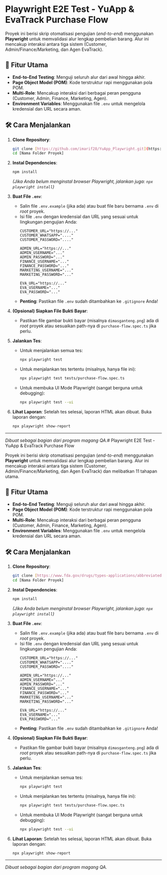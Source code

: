 # Playwright E2E Test - YuApp & EvaTrack Purchase Flow

Proyek ini berisi skrip otomatisasi pengujian (*end-to-end*) menggunakan **Playwright** untuk memvalidasi alur lengkap pembelian barang. Alur ini mencakup interaksi antara tiga sistem (Customer, Admin/Finance/Marketing, dan Agen EvaTrack).

## 🚀 Fitur Utama

* **End-to-End Testing**: Menguji seluruh alur dari awal hingga akhir.
* **Page Object Model (POM)**: Kode terstruktur rapi menggunakan pola POM.
* **Multi-Role**: Mencakup interaksi dari berbagai peran pengguna (Customer, Admin, Finance, Marketing, Agen).
* **Environment Variables**: Menggunakan file `.env` untuk mengelola kredensial dan URL secara aman.

## 🛠️ Cara Menjalankan

1.  **Clone Repository**:
    ```bash
    git clone [https://github.com/imarif28/YuApp_Playwright.git](https://github.com/imarif28/YuApp_Playwright.git)
    cd [Nama Folder Proyek]
    ```

2.  **Instal Dependencies**:
    ```bash
    npm install
    ```
    *(Jika Anda belum menginstal browser Playwright, jalankan juga: `npx playwright install`)*

3.  **Buat File `.env`**:
    * Salin file `.env.example` (jika ada) atau buat file baru bernama `.env` di *root* proyek.
    * Isi file `.env` dengan kredensial dan URL yang sesuai untuk lingkungan pengujian Anda:
        ```env
        CUSTOMER_URL="https://..."
        CUSTOMER_WHATSAPP="...."
        CUSTOMER_PASSWORD="...."

        ADMIN_URL="https://..."
        ADMIN_USERNAME="..."
        ADMIN_PASSWORD="..."
        FINANCE_USERNAME="..."
        FINANCE_PASSWORD="..."
        MARKETING_USERNAME="..."
        MARKETING_PASSWORD="..."

        EVA_URL="https://..."
        EVA_USERNAME="..."
        EVA_PASSWORD="..."
        ```
    * **Penting**: Pastikan file `.env` sudah ditambahkan ke `.gitignore` Anda!

4.  **(Opsional) Siapkan File Bukti Bayar**:
    * Pastikan file gambar bukti bayar (misalnya `dimasganteng.png`) ada di *root* proyek atau sesuaikan path-nya di `purchase-flow.spec.ts` jika perlu.

5.  **Jalankan Tes**:
    * Untuk menjalankan semua tes:
        ```bash
        npx playwright test
        ```
    * Untuk menjalankan tes tertentu (misalnya, hanya file ini):
        ```bash
        npx playwright test tests/purchase-flow.spec.ts
        ```
    * Untuk membuka UI Mode Playwright (sangat berguna untuk debugging):
        ```bash
        npx playwright test --ui
        ```

6.  **Lihat Laporan**:
    Setelah tes selesai, laporan HTML akan dibuat. Buka laporan dengan:
    ```bash
    npx playwright show-report
    ```

---

*Dibuat sebagai bagian dari program magang QA.*# Playwright E2E Test - YuApp & EvaTrack Purchase Flow

Proyek ini berisi skrip otomatisasi pengujian (*end-to-end*) menggunakan **Playwright** untuk memvalidasi alur lengkap pembelian barang. Alur ini mencakup interaksi antara tiga sistem (Customer, Admin/Finance/Marketing, dan Agen EvaTrack) dan melibatkan 11 tahapan utama.

## 🚀 Fitur Utama

* **End-to-End Testing**: Menguji seluruh alur dari awal hingga akhir.
* **Page Object Model (POM)**: Kode terstruktur rapi menggunakan pola POM.
* **Multi-Role**: Mencakup interaksi dari berbagai peran pengguna (Customer, Admin, Finance, Marketing, Agen).
* **Environment Variables**: Menggunakan file `.env` untuk mengelola kredensial dan URL secara aman.

## 🛠️ Cara Menjalankan

1.  **Clone Repository**:
    ```bash
    git clone [https://www.fda.gov/drugs/types-applications/abbreviated-new-drug-application-anda](https://www.fda.gov/drugs/types-applications/abbreviated-new-drug-application-anda)
    cd [Nama Folder Proyek]
    ```

2.  **Instal Dependencies**:
    ```bash
    npm install
    ```
    *(Jika Anda belum menginstal browser Playwright, jalankan juga: `npx playwright install`)*

3.  **Buat File `.env`**:
    * Salin file `.env.example` (jika ada) atau buat file baru bernama `.env` di *root* proyek.
    * Isi file `.env` dengan kredensial dan URL yang sesuai untuk lingkungan pengujian Anda:
        ```env
        CUSTOMER_URL="https://..."
        CUSTOMER_WHATSAPP="...."
        CUSTOMER_PASSWORD="...."

        ADMIN_URL="https://..."
        ADMIN_USERNAME="..."
        ADMIN_PASSWORD="..."
        FINANCE_USERNAME="..."
        FINANCE_PASSWORD="..."
        MARKETING_USERNAME="..."
        MARKETING_PASSWORD="..."

        EVA_URL="https://..."
        EVA_USERNAME="..."
        EVA_PASSWORD="..."
        ```
    * **Penting**: Pastikan file `.env` sudah ditambahkan ke `.gitignore` Anda!

4.  **(Opsional) Siapkan File Bukti Bayar**:
    * Pastikan file gambar bukti bayar (misalnya `dimasganteng.png`) ada di *root* proyek atau sesuaikan path-nya di `purchase-flow.spec.ts` jika perlu.

5.  **Jalankan Tes**:
    * Untuk menjalankan semua tes:
        ```bash
        npx playwright test
        ```
    * Untuk menjalankan tes tertentu (misalnya, hanya file ini):
        ```bash
        npx playwright test tests/purchase-flow.spec.ts
        ```
    * Untuk membuka UI Mode Playwright (sangat berguna untuk debugging):
        ```bash
        npx playwright test --ui
        ```

6.  **Lihat Laporan**:
    Setelah tes selesai, laporan HTML akan dibuat. Buka laporan dengan:
    ```bash
    npx playwright show-report
    ```

---

*Dibuat sebagai bagian dari program magang QA.*
